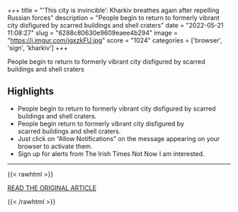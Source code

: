 +++
title = "‘This city is invincible’: Kharkiv breathes again after repelling Russian forces"
description = "People begin to return to formerly vibrant city disfigured by scarred buildings and shell craters"
date = "2022-05-21 11:08:27"
slug = "6288c80630e9609eaee4b294"
image = "https://i.imgur.com/jgxzkFU.jpg"
score = "1024"
categories = ['browser', 'sign', 'kharkiv']
+++

People begin to return to formerly vibrant city disfigured by scarred buildings and shell craters

## Highlights

- People begin to return to formerly vibrant city disfigured by scarred buildings and shell craters.
- People begin  return to  formerly vibrant city disfigured by scarred buildings and shell craters.
- Just click on “Allow Notifications” on the message appearing on your browser to activate them.
- Sign up for alerts from The Irish Times Not Now I am interested.

---

{{< rawhtml >}}
  <p class="article-category">
    <a target="_blank" href="https://www.irishtimes.com/news/world/europe/this-city-is-invincible-kharkiv-breathes-again-after-repelling-russian-forces-1.4879612">READ THE ORIGINAL ARTICLE</a>
  </p>
{{< /rawhtml >}}
